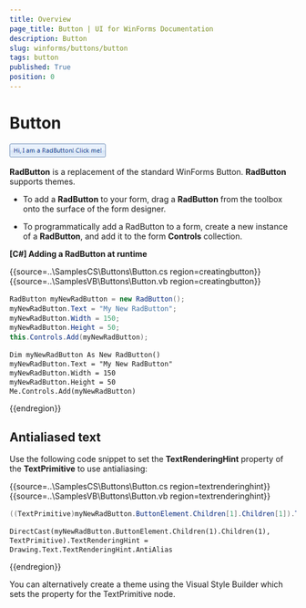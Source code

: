 ```yaml
---
title: Overview
page_title: Button | UI for WinForms Documentation
description: Button
slug: winforms/buttons/button
tags: button
published: True
position: 0
---
```


# Button

![buttons-button-overview 001](images/buttons-button-overview001.png)

__RadButton__ is a replacement of the standard WinForms Button. __RadButton__ supports themes.
        

* To add a __RadButton__ to your form, drag a __RadButton__ from the toolbox onto the surface of the form designer.

* To programmatically add a RadButton to a form, create a new instance of a __RadButton__, and add it to the form __Controls__ collection.

__[C#] Adding a RadButton at runtime__

{{source=..\SamplesCS\Buttons\Button.cs region=creatingbutton}} 
{{source=..\SamplesVB\Buttons\Button.vb region=creatingbutton}} 

````C#
RadButton myNewRadButton = new RadButton();
myNewRadButton.Text = "My New RadButton";
myNewRadButton.Width = 150;
myNewRadButton.Height = 50;
this.Controls.Add(myNewRadButton);

````
````VB.NET
Dim myNewRadButton As New RadButton()
myNewRadButton.Text = "My New RadButton"
myNewRadButton.Width = 150
myNewRadButton.Height = 50
Me.Controls.Add(myNewRadButton)

````

{{endregion}} 




## Antialiased text

Use the following code snippet to set the __TextRenderingHint__ property of the __TextPrimitive__ to use antialiasing: 

{{source=..\SamplesCS\Buttons\Button.cs region=textrenderinghint}} 
{{source=..\SamplesVB\Buttons\Button.vb region=textrenderinghint}} 

````C#
((TextPrimitive)myNewRadButton.ButtonElement.Children[1].Children[1]).TextRenderingHint = System.Drawing.Text.TextRenderingHint.AntiAlias;

````
````VB.NET
DirectCast(myNewRadButton.ButtonElement.Children(1).Children(1), TextPrimitive).TextRenderingHint = Drawing.Text.TextRenderingHint.AntiAlias

````

{{endregion}} 


You can alternatively create a theme using the Visual Style Builder which sets the property for the TextPrimitive node.
        
